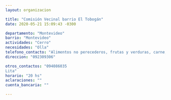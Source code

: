 ```yaml
---
layout: organizacion

title: "Comisión Vecinal barrio El Tobogán"
date: 2020-05-21 15:09:43 -0300

departamento: "Montevideo"
barrio: "Montevideo"
actividades: "Cerro"
necesidades: "Olla"
telefono_contacto: "Alimentos no perecederos, frutas y verduras, carne, productos sanitarios"
direccion: "092309306"

otros_contactos: "094086035
Lita"
horario: "20 hs"
aclaraciones: ""
cuenta_bancaria: ""

---
```

